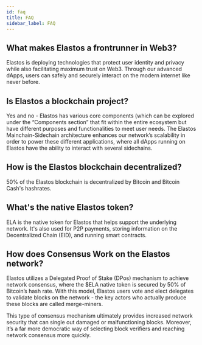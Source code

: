 ```yaml
---
id: faq
title: FAQ
sidebar_label: FAQ
---
```

## What makes Elastos a frontrunner in Web3?
Elastos is deploying technologies that protect user identity and privacy while also facilitating maximum trust on Web3. Through our advanced dApps, users can safely and securely interact on the modern internet like never before.

## Is Elastos a blockchain project?
Yes and no - Elastos has various core components (which can be explored under the “Components section” that fit within the entire ecosystem but have different purposes and functionalities to meet user needs. The Elastos Mainchain-Sidechain architecture enhances our network’s scalability in order to power these different applications, where all dApps running on Elastos have the ability to interact with several sidechains.

## How is the Elastos blockchain decentralized?
50% of the Elastos blockchain is decentralized by Bitcoin and Bitcoin Cash's hashrates.

## What's the native Elastos token?
ELA is the native token for Elastos that helps support the underlying network. It's also used for P2P payments, storing information on the Decentralized Chain (EID), and running smart contracts. 

## How does Consensus Work on the Elastos network?
Elastos utilizes a Delegated Proof of Stake (DPos) mechanism to achieve network consensus, where the $ELA native token is secured by 50% of Bitcoin’s hash rate. With this model, Elastos users vote and elect delegates to validate blocks on the network - the key actors who actually produce these blocks are called merge-miners.

This type of consensus mechanism ultimately provides increased network security that can single out damaged or malfunctioning blocks. Moreover, it’s a far more democratic way of selecting block verifiers and reaching network consensus more quickly.
